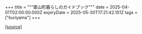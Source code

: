 +++
title = """栗山町暮らしのガイドブック"""
date = 2025-04-01T02:00:00.000Z
expiryDate = 2025-05-30T17:21:42.151Z
tags = ["kuriyama"]
+++


[[source]](https://www.town.kuriyama.hokkaido.jp/soshiki/28/20967.html)
